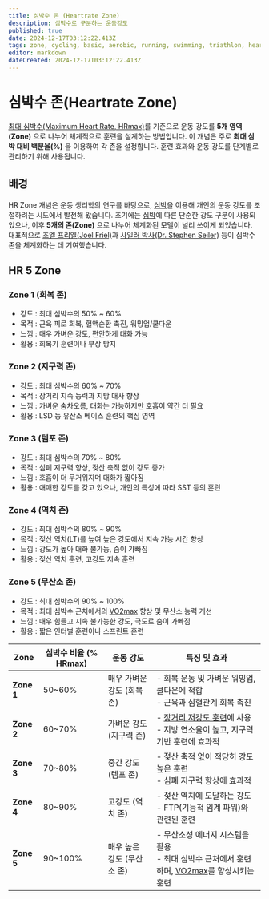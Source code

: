 ```yaml
---
title: 심박수 존 (Heartrate Zone)
description: 심박수로 구분하는 운동강도
published: true
date: 2024-12-17T03:12:22.413Z
tags: zone, cycling, basic, aerobic, running, swimming, triathlon, heartrate, run
editor: markdown
dateCreated: 2024-12-17T03:12:22.413Z
---
```


# 심박수 존(Heartrate Zone)

[최대 심박수(Maximum Heart Rate, HRmax)](/ko/aerobic/term/heartrate)를 기준으로 운동 강도를 **5개 영역(Zone)** 으로 나누어 체계적으로 훈련을 설계하는 방법입니다. 이 개념은 주로 **최대 심박 대비 백분율(%)** 을 이용하여 각 존을 설정합니다. 훈련 효과와 운동 강도를 단계별로 관리하기 위해 사용됩니다.

## 배경

HR Zone 개념은 운동 생리학의 연구를 바탕으로, [심박](/ko/aerobic/term/heartrate)을 이용해 개인의 운동 강도를 조절하려는 시도에서 발전해 왔습니다. 초기에는 [심박](/ko/aerobic/term/heartrate)에 따른 단순한 강도 구분이 사용되었으나, 이후 **5개의 존(Zone)** 으로 나누어 체계화된 모델이 널리 쓰이게 되었습니다.
대표적으로 [조엘 프리엘(Joel Friel)]()과 [사일러 박사(Dr. Stephen Seiler)]() 등이 심박수 존을 체계화하는 데 기여했습니다.

## HR 5 Zone

### Zone 1 (회복 존)

* 강도 : 최대 심박수의 50% ~ 60%
* 목적 : 근육 피로 회복, 혈액순환 촉진, 워밍업/쿨다운
* 느낌 : 매우 가벼운 강도, 편안하게 대화 가능
* 활용 : 회복기 훈련이나 부상 방지


### Zone 2 (지구력 존)

* 강도 : 최대 심박수의 60% ~ 70%
* 목적 : 장거리 지속 능력과 지방 대사 향상
* 느낌 : 가벼운 숨차오름, 대화는 가능하지만 호흡이 약간 더 필요
* 활용 : LSD 등 유산소 베이스 훈련의 핵심 영역


### Zone 3 (템포 존)

* 강도 : 최대 심박수의 70% ~ 80%
* 목적 : 심폐 지구력 향상, 젖산 축적 없이 강도 증가
* 느낌 : 호흡이 더 무거워지며 대화가 짧아짐
* 활용 : 애매한 강도를 갖고 있으나, 개인의 특성에 따라 SST 등의 훈련

### Zone 4 (역치 존)

* 강도 : 최대 심박수의 80% ~ 90%
* 목적 : 젖산 역치(LT)를 높여 높은 강도에서 지속 가능 시간 향상
* 느낌 : 강도가 높아 대화 불가능, 숨이 가빠짐
* 활용 : 젖산 역치 훈련, 고강도 지속 훈련

### Zone 5 (무산소 존)

* 강도 : 최대 심박수의 90% ~ 100%
* 목적 : 최대 심박수 근처에서의 [VO2max](/ko/aerobic/term/VO2max) 향상 및 무산소 능력 개선
* 느낌 : 매우 힘들고 지속 불가능한 강도, 극도로 숨이 가빠짐
* 활용 : 짧은 인터벌 훈련이나 스프린트 훈련

| **Zone** | **심박수 비율 (% HRmax)** | **운동 강도**           | **특징 및 효과**                                  |
|----------|---------------------------|-------------------------|--------------------------------------------------|
| **Zone 1** | 50~60%                  | 매우 가벼운 강도 (회복 존)  | - 회복 운동 및 가벼운 워밍업, 쿨다운에 적합<br>- 근육과 심혈관계 회복 촉진                  |
| **Zone 2** | 60~70%                  | 가벼운 강도 (지구력 존)    | - [장거리 저강도 훈련]()에 사용<br>- 지방 연소율이 높고, 지구력 기반 훈련에 효과적              |
| **Zone 3** | 70~80%                  | 중간 강도 (템포 존)       | - 젖산 축적 없이 적당히 강도 높은 훈련<br>- 심폐 지구력 향상에 효과적                      |
| **Zone 4** | 80~90%                  | 고강도 (역치 존)          | - 젖산 역치에 도달하는 강도<br>- FTP(기능적 임계 파워)와 관련된 훈련                        |
| **Zone 5** | 90~100%                 | 매우 높은 강도 (무산소 존) | - 무산소성 에너지 시스템을 활용<br>- 최대 심박수 근처에서 훈련하며, [VO2max](/ko/aerobic/term/VO2max)를 향상시키는 훈련 |
